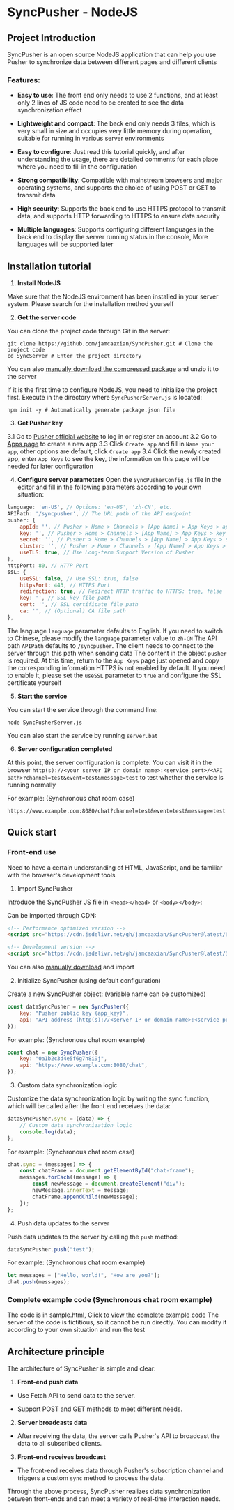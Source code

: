 # SyncPusher - NodeJS

## Project Introduction

SyncPusher is an open source NodeJS application that can help you use Pusher to synchronize data between different pages and different clients

### Features:

- **Easy to use**: The front end only needs to use 2 functions, and at least only 2 lines of JS code need to be created to see the data synchronization effect

- **Lightweight and compact**: The back end only needs 3 files, which is very small in size and occupies very little memory during operation, suitable for running in various server environments

- **Easy to configure**: Just read this tutorial quickly, and after understanding the usage, there are detailed comments for each place where you need to fill in the configuration

- **Strong compatibility**: Compatible with mainstream browsers and major operating systems, and supports the choice of using POST or GET to transmit data

- **High security**: Supports the back end to use HTTPS protocol to transmit data, and supports HTTP forwarding to HTTPS to ensure data security

- **Multiple languages**: Supports configuring different languages ​​in the back end to display the server running status in the console, More languages ​​will be supported later

## Installation tutorial

1. **Install NodeJS**

Make sure that the NodeJS environment has been installed in your server system. Please search for the installation method yourself

2. **Get the server code**

You can clone the project code through Git in the server:
```CLI (CMD | PowerShell | Bash)
git clone https://github.com/jamcaaxian/SyncPusher.git # Clone the project code
cd SyncServer # Enter the project directory
```

You can also [manually download the compressed package](https://github.com/jamcaaxian/SyncPusher/archive/master.zip) and unzip it to the server

If it is the first time to configure NodeJS, you need to initialize the project first. Execute in the directory where `SyncPusherServer.js` is located:
```CLI (CMD | PowerShell | Bash)
npm init -y # Automatically generate package.json file
```

3. **Get Pusher key**

3.1 Go to [Pusher official website](https://pusher.com/) to log in or register an account
3.2 Go to [Apps page](https://dashboard.pusher.com/apps) to create a new app
3.3 Click `Create app` and fill in `Name your app`, other options are default, click `Create app`
3.4 Click the newly created app, enter `App Keys` to see the key, the information on this page will be needed for later configuration

4. **Configure server parameters**
Open the `SyncPusherConfig.js` file in the editor and fill in the following parameters according to your own situation:
```SyncPusherConfig.js
language: 'en-US', // Options: 'en-US', 'zh-CN', etc.
APIPath: '/syncpusher', // The URL path of the API endpoint
pusher: {
	appId: '', // Pusher > Home > Channels > [App Name] > App Keys > app_id
	key: '', // Pusher > Home > Channels > [App Name] > App Keys > key
	secret: '', // Pusher > Home > Channels > [App Name] > App Keys > secret
	cluster: '', // Pusher > Home > Channels > [App Name] > App Keys > cluster
	useTLS: true, // Use Long-term Support Version of Pusher
},
httpPort: 80, // HTTP Port
SSL: {
	useSSL: false, // Use SSL: true, false
	httpsPort: 443, // HTTPS Port
	redirection: true, // Redirect HTTP traffic to HTTPS: true, false
	key: '', // SSL key file path
	cert: '', // SSL certificate file path
	ca: '', // (Optional) CA file path
},
```

The language `language` parameter defaults to English. If you need to switch to Chinese, please modify the `language` parameter value to `zh-CN`
The API path `APIPath` defaults to `/syncpusher`. The client needs to connect to the server through this path when sending data
The content in the object `pusher` is required. At this time, return to the `App Keys` page just opened and copy the corresponding information
HTTPS is not enabled by default. If you need to enable it, please set the `useSSL` parameter to `true` and configure the SSL certificate yourself

5. **Start the service**

You can start the service through the command line:
```CLI (CMD | PowerShell | Bash)
node SyncPusherServer.js
```

You can also start the service by running `server.bat`

6. **Server configuration completed**

At this point, the server configuration is complete. You can visit it in the browser
`http(s)://<your server IP or domain name>:<service port>/<API path>?channel=test&event=test&message=test`
to test whether the service is running normally

For example: (Synchronous chat room case)
```browser
https://www.example.com:8080/chat?channel=test&event=test&message=test
```

## Quick start

### Front-end use

Need to have a certain understanding of HTML, JavaScript, and be familiar with the browser's development tools

1. Import SyncPusher

Introduce the SyncPusher JS file in `<head></head>` or `<body></body>`:

Can be imported through CDN:
```html
<!-- Performance optimized version -->
<script src="https://cdn.jsdelivr.net/gh/jamcaaxian/SyncPusher@latest/SyncClient/syncpusher.min.js"></script>
```
```html
<!-- Development version -->
<script src="https://cdn.jsdelivr.net/gh/jamcaaxian/SyncPusher@latest/SyncClient/syncpusher.js"></script>
```

You can also [manually download](https://github.com/jamcaaxian/SyncPusher/releases) and import

2. Initialize SyncPusher (using default configuration)

Create a new SyncPusher object: (variable name can be customized)
```javascript
const dataSyncPusher = new SyncPusher({
	key: "Pusher public key (app_key)",
	api: "API address (http(s)://<server IP or domain name>:<service port>/<API path>)",
});
```

For example: (Synchronous chat room example)
```javascript
const chat = new SyncPusher({
	key: "0a1b2c3d4e5f6g7h8i9j",
	api: "https://www.example.com:8080/chat",
});
```

3. Custom data synchronization logic

Customize the data synchronization logic by writing the sync function, which will be called after the front end receives the data:
```javascript
dataSyncPusher.sync = (data) => {
	// Custom data synchronization logic
	console.log(data);
};
```

For example: (Synchronous chat room case)
```javascript
chat.sync = (messages) => {
	const chatFrame = document.getElementById("chat-frame");
	messages.forEach((message) => {
		const newMessage = document.createElement("div");
		newMessage.innerText = message;
		chatFrame.appendChild(newMessage);
	});
};
```

4. Push data updates to the server

Push data updates to the server by calling the `push` method:
```javascript
dataSyncPusher.push("test");
```

For example: (Synchronous chat room example)
```javascript
let messages = ["Hello, world!", "How are you?"];
chat.push(messages);
```

### Complete example code (Synchronous chat room example)

The code is in sample.html, [Click to view the complete example code](https://github.com/jamcaaxian/SyncPusher/sample.html)
The server of the code is fictitious, so it cannot be run directly. You can modify it according to your own situation and run the test

## Architecture principle

The architecture of SyncPusher is simple and clear:

1. **Front-end push data**

- Use Fetch API to send data to the server.

- Support POST and GET methods to meet different needs.

2. **Server broadcasts data**

- After receiving the data, the server calls Pusher's API to broadcast the data to all subscribed clients.

3. **Front-end receives broadcast**

- The front-end receives data through Pusher's subscription channel and triggers a custom `sync` method to process the data.

Through the above process, SyncPusher realizes data synchronization between front-ends and can meet a variety of real-time interaction needs.